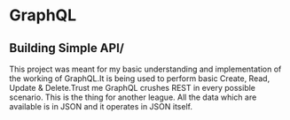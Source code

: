 # GraphQL
## Building Simple API/

This project was meant for my basic understanding and implementation of the working of GraphQL.It is being used to perform basic Create, Read, Update & Delete.Trust me GraphQL crushes REST in every possible scenario. This is the thing for another league. 
All the data which are available is in JSON and it operates in JSON itself.
